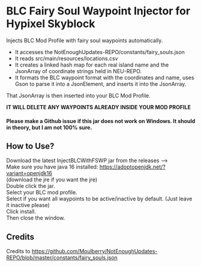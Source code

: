 # BLC Fairy Soul Waypoint Injector for Hypixel Skyblock
Injects BLC Mod Profile with fairy soul waypoints automatically.

- It accesses the NotEnoughUpdates-REPO/constants/fairy_souls.json
- It reads src/main/resources/locations.csv
- It creates a linked hash map for each real island name and the JsonArray of coordinate strings held in NEU-REPO.
- It formats the BLC waypoint format with the coordinates and name, uses Gson to parse it into a JsonElement, and inserts it into the JsonArray.

That JsonArray is then inserted into your BLC Mod Profile.

**IT WILL DELETE ANY WAYPOINTS ALREADY INSIDE YOUR MOD PROFILE**

#### Please make a Github issue if this jar does not work on Windows. It should in theory, but I am not 100% sure.

## How to Use?

Download the latest InjectBLCWithFSWP jar from the releases -->\
Make sure you have java 16 installed: https://adoptopenjdk.net/?variant=openjdk16 \
   (download the jre if you want the jre)\
Double click the jar.\
Select your BLC mod profile.\
Select if you want all waypoints to be active/inactive by default. (Just leave it inactive please)\
Click install.\
Then close the window.

## Credits
Credits to https://github.com/Moulberry/NotEnoughUpdates-REPO/blob/master/constants/fairy_souls.json
